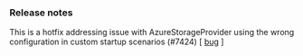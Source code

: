 ### Release notes
This is a hotfix addressing issue with AzureStorageProvider using the wrong configuration in custom startup scenarios (#7424) [ [bug](https://github.com/Azure/azure-functions-host/issues/7440) ]

